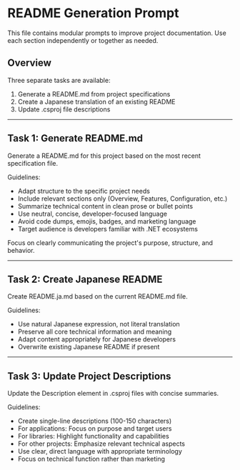 ﻿# README Generation Prompt

This file contains modular prompts to improve project documentation. Use each section independently or together as needed.

## Overview

Three separate tasks are available:
1. Generate a README.md from project specifications
2. Create a Japanese translation of an existing README
3. Update .csproj file descriptions

---

## Task 1: Generate README.md

Generate a README.md for this project based on the most recent specification file.

Guidelines:
- Adapt structure to the specific project needs
- Include relevant sections only (Overview, Features, Configuration, etc.)
- Summarize technical content in clean prose or bullet points
- Use neutral, concise, developer-focused language
- Avoid code dumps, emojis, badges, and marketing language
- Target audience is developers familiar with .NET ecosystems

Focus on clearly communicating the project's purpose, structure, and behavior.

---

## Task 2: Create Japanese README

Create README.ja.md based on the current README.md file.

Guidelines:
- Use natural Japanese expression, not literal translation
- Preserve all core technical information and meaning
- Adapt content appropriately for Japanese developers
- Overwrite existing Japanese README if present

---

## Task 3: Update Project Descriptions

Update the Description element in .csproj files with concise summaries.

Guidelines:
- Create single-line descriptions (100-150 characters)
- For applications: Focus on purpose and target users
- For libraries: Highlight functionality and capabilities
- For other projects: Emphasize relevant technical aspects
- Use clear, direct language with appropriate terminology
- Focus on technical function rather than marketing
